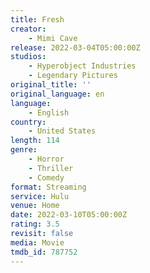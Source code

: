```yaml
---
title: Fresh
creator:
    - Mimi Cave
release: 2022-03-04T05:00:00Z
studios:
    - Hyperobject Industries
    - Legendary Pictures
original_title: ''
original_language: en
language:
    - English
country:
    - United States
length: 114
genre:
    - Horror
    - Thriller
    - Comedy
format: Streaming
service: Hulu
venue: Home
date: 2022-03-10T05:00:00Z
rating: 3.5
revisit: false
media: Movie
tmdb_id: 787752
---
```

